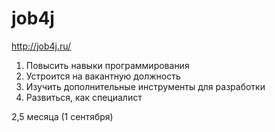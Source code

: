 # job4j
http://job4j.ru/
1) Повысить навыки программирования 
2) Устроится на вакантную должность 
3) Изучить дополнительные инструменты для разработки 
4) Развиться, как специалист 

2,5 месяца (1 сентября) 